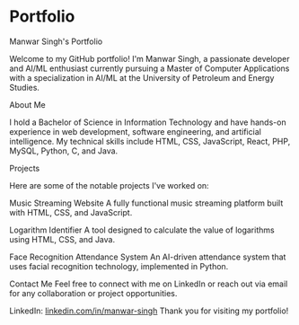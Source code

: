 # Portfolio

Manwar Singh's Portfolio

Welcome to my GitHub portfolio! I'm Manwar Singh, a passionate developer and AI/ML enthusiast currently pursuing a Master of Computer Applications with a specialization in AI/ML at the University of Petroleum and Energy Studies.

About Me

I hold a Bachelor of Science in Information Technology and have hands-on experience in web development, software engineering, and artificial intelligence. My technical skills include HTML, CSS, JavaScript, React, PHP, MySQL, Python, C, and Java.

Projects

Here are some of the notable projects I've worked on:

Music Streaming Website
A fully functional music streaming platform built with HTML, CSS, and JavaScript.

Logarithm Identifier
A tool designed to calculate the value of logarithms using HTML, CSS, and Java.

Face Recognition Attendance System
An AI-driven attendance system that uses facial recognition technology, implemented in Python.

Contact Me
Feel free to connect with me on LinkedIn or reach out via email for any collaboration or project opportunities.

LinkedIn: [linkedin.com/in/manwar-singh](https://www.linkedin.com/in/manwar-singh-0a8349236/)
Thank you for visiting my portfolio!
